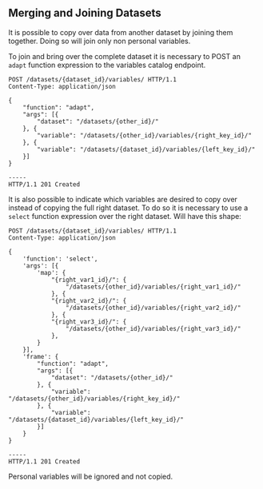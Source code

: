 ## Merging and Joining Datasets

It is possible to copy over data from another dataset by joining them together.
Doing so will join only non personal variables.

To join and bring over the complete dataset it is necessary to POST an `adapt`
function expression to the variables catalog endpoint.

```http
POST /datasets/{dataset_id}/variables/ HTTP/1.1
Content-Type: application/json

{
    "function": "adapt",
    "args": [{
        "dataset": "/datasets/{other_id}/"
    }, {
        "variable": "/datasets/{other_id}/variables/{right_key_id}/"
    }, {
        "variable": "/datasets/{dataset_id}/variables/{left_key_id}/"
    }]
}

-----
HTTP/1.1 201 Created

```

It is also possible to indicate which variables are desired to copy over instead
of copying the full right dataset. To do so it is necessary to use a `select` 
function expression over the right dataset. Will have this shape:

```http
POST /datasets/{dataset_id}/variables/ HTTP/1.1
Content-Type: application/json

{
    'function': 'select',
    'args': [{
        'map': {
            "{right_var1_id}/": {
                "/datasets/{other_id}/variables/{right_var1_id}/"
            }, {
            "{right_var2_id}/": {
                "/datasets/{other_id}/variables/{right_var2_id}/"
            }, {
            "{right_var3_id}/": {
                "/datasets/{other_id}/variables/{right_var3_id}/"
            },
        }
    }],
    'frame': {
        "function": "adapt",
        "args": [{
            "dataset": "/datasets/{other_id}/"
        }, {
            "variable": "/datasets/{other_id}/variables/{right_key_id}/"
        }, {
            "variable": "/datasets/{dataset_id}/variables/{left_key_id}/"
        }]
    }
}

-----
HTTP/1.1 201 Created

```

Personal variables will be ignored and not copied.